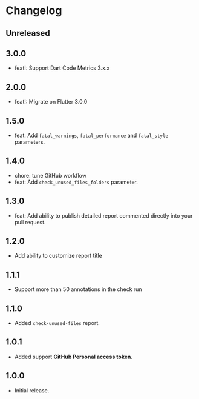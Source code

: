 # Changelog

## Unreleased

## 3.0.0

* feat!: Support Dart Code Metrics 3.x.x

## 2.0.0

* feat!: Migrate on Flutter 3.0.0

## 1.5.0

* feat: Add `fatal_warnings`, `fatal_performance` and `fatal_style` parameters.

## 1.4.0

* chore: tune GitHub workflow
* feat: Add `check_unused_files_folders` parameter.

## 1.3.0

* feat: Add ability to publish detailed report commented directly into your pull request.

## 1.2.0

* Add ability to customize report title

## 1.1.1

* Support more than 50 annotations in the check run

## 1.1.0

* Added `check-unused-files` report.

## 1.0.1

* Added support **GitHub Personal access token**.

## 1.0.0

* Initial release.
